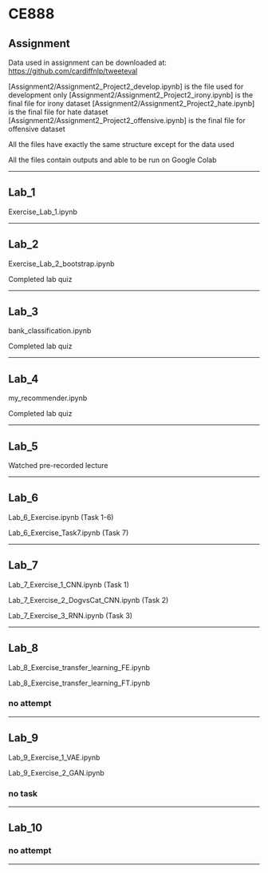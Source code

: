 # CE888

## Assignment
Data used in assignment can be downloaded at: https://github.com/cardiffnlp/tweeteval

[Assignment2/Assignment2_Project2_develop.ipynb] is the file used for development only
[Assignment2/Assignment2_Project2_irony.ipynb] is the final file for irony dataset
[Assignment2/Assignment2_Project2_hate.ipynb] is the final file for hate dataset
[Assignment2/Assignment2_Project2_offensive.ipynb] is the final file for offensive dataset

All the files have exactly the same structure except for the data used

All the files contain outputs and able to be run on Google Colab
***
## Lab_1
Exercise_Lab_1.ipynb
***
## Lab_2
Exercise_Lab_2_bootstrap.ipynb

Completed lab quiz
***
## Lab_3
bank_classification.ipynb

Completed lab quiz
***
## Lab_4
my_recommender.ipynb

Completed lab quiz
***
## Lab_5
Watched pre-recorded lecture
***
## Lab_6
Lab_6_Exercise.ipynb (Task 1-6)

Lab_6_Exercise_Task7.ipynb (Task 7)
***
## Lab_7
Lab_7_Exercise_1_CNN.ipynb (Task 1)

Lab_7_Exercise_2_DogvsCat_CNN.ipynb (Task 2)

Lab_7_Exercise_3_RNN.ipynb (Task 3)
***
## Lab_8
Lab_8_Exercise_transfer_learning_FE.ipynb

Lab_8_Exercise_transfer_learning_FT.ipynb

### no attempt
***
## Lab_9
Lab_9_Exercise_1_VAE.ipynb

Lab_9_Exercise_2_GAN.ipynb

### no task
***
## Lab_10
### no attempt
***
